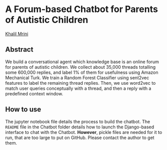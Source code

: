 # A Forum-based Chatbot for Parents of Autistic Children

[Khalil Mrini](https://goo.gl/7MCYvq)

## Abstract

We build a conversational agent which knowledge base is an online forum for parents of autistic children. We collect about 35,000 threads totalling some 600,000 replies, and label 1% of them for usefulness using Amazon Mechanical Turk. We train a Random Forest Classifier using sent2vec features to label the remaining thread replies. Then, we use word2vec to match user queries conceptually with a thread, and then a reply with a predefined context window.

## How to use

The jupyter notebook file details the process to build the chatbot. The `README` file in the Chatbot folder details how to launch the Django-based interface to chat with the Chatbot. **However**, pickle files are needed for it to run, that are too large to put on GitHub. Please contact the author to get them.
